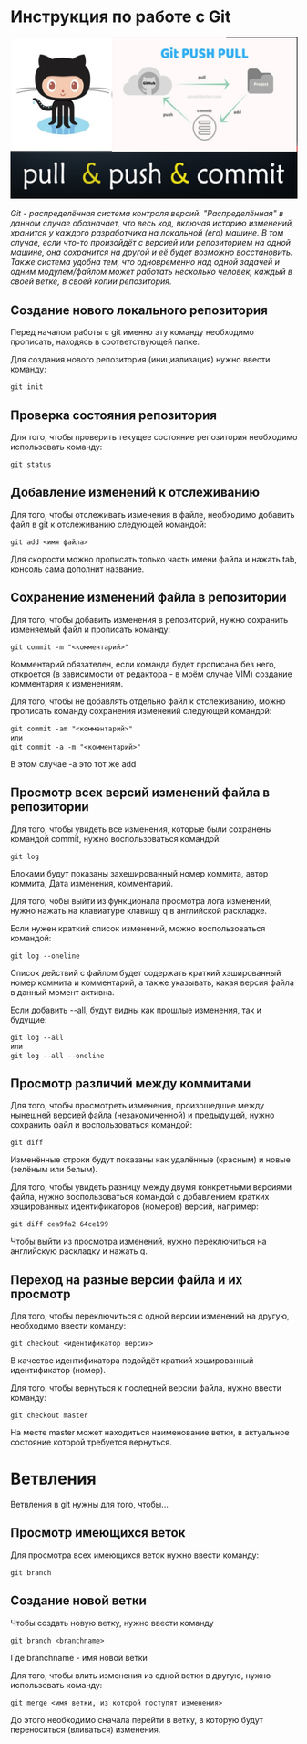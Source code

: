 # **Инструкция по работе с Git**

![Git emblem](Image\gitcat.jpg)


*Git - распределённая система контроля версий. "Распределённая" в данном случае обозначает, что весь код, включая историю изменений, хранится у каждого разработчика на локальной (его) машине. В том случае, если что-то произойдёт с версией или репозиторием на одной машине, она сохранится на другой и её будет возможно восстановить. Также система удобна тем, что одновременно над одной задачей и одним модулем/файлом может работать несколько человек, каждый в своей ветке, в своей копии репозитория.*

## Создание нового локального репозитория

Перед началом работы с git именно эту команду необходимо прописать, находясь в соответствующей папке.

Для создания нового репозитория (инициализация) нужно ввести команду:

	git init

## Проверка состояния репозитория

Для того, чтобы проверить текущее состояние репозитория
необходимо использовать команду:

	git status

## Добавление изменений к отслеживанию

Для того, чтобы отслеживать изменения в файле, необходимо добавить файл в git к отслеживанию следующей командой:

	git add <имя файла>

Для скорости можно прописать только часть имени файла и нажать tab, консоль сама дополнит название.

## Сохранение изменений файла в репозитории

Для того, чтобы добавить изменения в репозиторий, нужно сохранить изменяемый файл и прописать команду:

	git commit -m "<комментарий>"

Комментарий обязателен, если команда будет прописана без него, откроется (в зависимости от редактора - в моём случае VIM) создание комментария к изменениям.

Для того, чтобы не добавлять отдельно файл к отслеживанию, можно прописать команду сохранения изменений следующей командой:

	git commit -am "<комментарий>"
	или
	git commit -a -m "<комментарий>"

В этом случае -a это тот же add

## Просмотр всех версий изменений файла в репозитории

Для того, чтобы увидеть все изменения, которые были сохранены командой commit, нужно воспользоваться командой:

	git log

Блоками будут показаны захешированный номер коммита, автор коммита, Дата изменения, комментарий. 

Для того, чобы выйти из функционала просмотра лога изменений, нужно нажать на клавиатуре клавишу q в английской раскладке.

Если нужен краткий список изменений, можно воспользоваться командой:
	
	git log --oneline

Список действий с файлом будет содержать краткий хэшированный номер коммита и комментарий, а также указывать, какая версия файла в данный момент активна.

Если добавить --all, будут видны как прошлые изменения, так и будущие:

	git log --all
	или
	git log --all --oneline

## Просмотр различий между коммитами

Для того, чтобы просмотреть изменения, произошедшие между нынешней версией файла (незакомиченной) и предыдущей, нужно сохранить файл и воспользоваться командой:

	git diff

Изменённые строки будут показаны как удалённые (красным) и новые (зелёным или белым).

Для того, чтобы увидеть разницу между двумя конкретными версиями файла, нужно воспользоваться командой с добавлением кратких хэшированных идентификаторов (номеров) 
версий, например:

	git diff cea9fa2 64ce199

Чтобы выйти из просмотра изменений, нужно переключиться на английскую раскладку и нажать q.

## Переход на разные версии файла и их просмотр

Для того, чтобы переключиться с одной версии изменений на другую, необходимо ввести команду:

	git checkout <идентификатор версии>

В качестве идентификатора подойдёт краткий хэшированный идентификатор (номер).

Для того, чтобы вернуться к последней версии файла, нужно ввести команду:

	git checkout master

На месте master может находиться наименование ветки, в актуальное состояние которой требуется вернуться.

# Ветвления

Ветвления в git нужны для того, чтобы...

## Просмотр имеющихся веток

Для просмотра всех имеющихся веток нужно ввести команду:

	git branch

## Создание новой ветки
Чтобы создать новую ветку, нужно ввести команду

	git branch <branchname>

Где branchname - имя новой ветки

Для того, чтобы влить изменения из одной ветки в другую, нужно использовать команду:

	git merge <имя ветки, из которой поступят изменения>

До этого необходимо сначала перейти в ветку, в которую будут переноситься (вливаться) изменения.